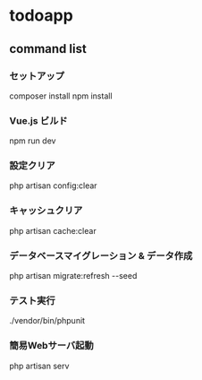 # todoapp

## command list

### セットアップ

composer install
npm install

### Vue.js ビルド

npm run dev

### 設定クリア

php artisan config:clear

### キャッシュクリア

php artisan cache:clear

### データベースマイグレーション & データ作成

php artisan migrate:refresh --seed

### テスト実行

 ./vendor/bin/phpunit

### 簡易Webサーバ起動

php artisan serv
